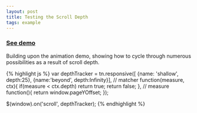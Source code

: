 ```yaml
---
layout: post
title: Testing the Scroll Depth
tags: example
---
```


### [See demo](/examples/scrolldepth)

Building upon the animation demo, showing how to cycle through numerous possibilities as a result of scroll depth.

{% highlight js %}
var depthTracker = tn.responsive([
  {name: 'shallow', depth:25},
  {name:'beyond', depth:Infinity}],
  	                         // matcher
  	                         function(measure, ctx){
  		                   if(measure < ctx.depth) return true;
  		                   return false;
  	                         },
  	                         // measure
  	                         function(){
  		                   return window.pageYOffset;
                                 });

$(window).on('scroll', depthTracker);
{% endhighlight %}
